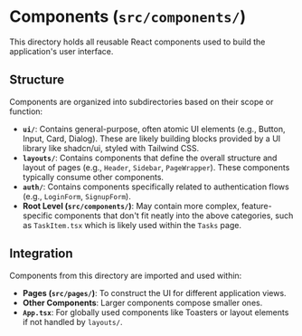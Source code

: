 # Components (`src/components/`)

This directory holds all reusable React components used to build the application's user interface.

## Structure

Components are organized into subdirectories based on their scope or function:

-   **`ui/`**: Contains general-purpose, often atomic UI elements (e.g., Button, Input, Card, Dialog). These are likely building blocks provided by a UI library like shadcn/ui, styled with Tailwind CSS.
-   **`layouts/`**: Contains components that define the overall structure and layout of pages (e.g., `Header`, `Sidebar`, `PageWrapper`). These components typically consume other components.
-   **`auth/`**: Contains components specifically related to authentication flows (e.g., `LoginForm`, `SignupForm`).
-   **Root Level (`src/components/`)**: May contain more complex, feature-specific components that don't fit neatly into the above categories, such as `TaskItem.tsx` which is likely used within the `Tasks` page.

## Integration

Components from this directory are imported and used within:

-   **Pages (`src/pages/`)**: To construct the UI for different application views.
-   **Other Components**: Larger components compose smaller ones.
-   **`App.tsx`**: For globally used components like Toasters or layout elements if not handled by `layouts/`. 